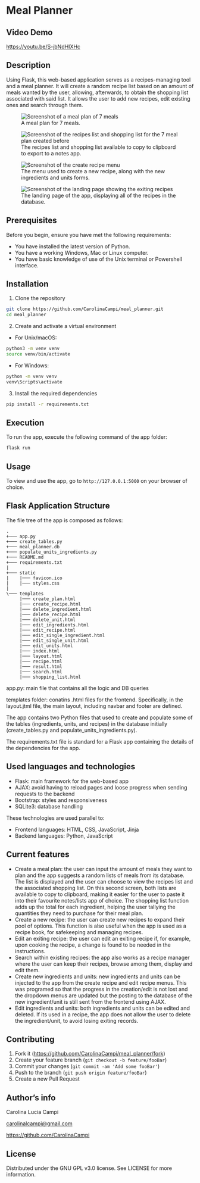 # Meal Planner

## Video Demo

https://youtu.be/S-jbNdHIXHc

## Description
Using Flask, this web-based application serves as a recipes-managing tool and a meal planner. It will create a random recipe list based on an amount of meals wanted by the user, allowing, afterwards, to obtain the shopping list associated with said list. It allows the user to add new recipes, edit existing ones and search through them.

<figure>
    <img src="./screenshots/screenshot_meal_plan.png" alt="Screenshot of a meal plan of 7 meals" max-width="700">
    <figcaption>A meal plan for 7 meals.</figcaption>
</figure>

<figure>
    <img src="./screenshots/screenshot_recipe_list_shopping_list.png" alt="Screenshot of the recipes list and shopping list for the 7 meal plan created before" max-width="700">
    <figcaption>The recipes list and shopping list available to copy to clipboard to export to a notes app.</figcaption>
</figure>

<figure>
    <img src="./screenshots/screenshot_create_recipe.png" alt="Screenshot of the create recipe menu" max-width="700">
    <figcaption>The menu used to create a new recipe, along with the new ingredients and units forms.</figcaption>
</figure>

<figure>
    <img src="./screenshots/screenshot_homepage.png" alt="Screenshot of the landing page showing the exiting recipes" max-width="700">
    <figcaption>The landing page of the app, displaying all of the recipes in the database.</figcaption>
</figure>



## Prerequisites
Before you begin, ensure you have met the following requirements:

- You have installed the latest version of Python.
- You have a working Windows, Mac or Linux computer.
- You have basic knowledge of use of the Unix terminal or Powershell interface.

## Installation 
1. Clone the repository
```bash
git clone https://github.com/CarolinaCampi/meal_planner.git
cd meal_planner
```
2. Create and activate a virtual environment
- For Unix/macOS:
```bash
python3 -m venv venv
source venv/bin/activate
```
- For Windows:
```bash
python -m venv venv
venv\Scripts\activate
```
3. Install the required dependencies
```bash
pip install -r requirements.txt
```

## Execution
To run the app, execute the following command of the app folder:
```bash
flask run
```

## Usage
To view and use the app, go to `http://127.0.0.1:5000` on your browser of choice.

## Flask Application Structure
The file tree of the app is composed as follows:
```
.
+─── app.py
+─── create_tables.py
+─── meal_planner.db
+─── populate_units_ingredients.py
+─── README.md
+─── requirements.txt
|           
+─── static
|    |─── favicon.ico
|    |─── styles.css
|       
\─── templates
     |─── create_plan.html
     |─── create_recipe.html
     |─── delete_ingredient.html
     |─── delete_recipe.html
     |─── delete_unit.html
     |─── edit_ingredients.html
     |─── edit_recipe.html
     |─── edit_single_ingredient.html
     |─── edit_single_unit.html
     |─── edit_units.html
     |─── index.html
     |─── layout.html
     |─── recipe.html
     |─── result.html
     |─── search.html
     |─── shopping_list.html
```
app.py: main file that contains all the logic and DB queries

templates folder: conatins .html files for the frontend. Specifically, in the layout.jtml file, the main layout, including navbar and footer are defined.

The app contains two Python files that used to create and populate some of the tables (ingredients, units, and recipes) in the database initially (create_tables.py and populate_units_ingredients.py).

The requirements.txt file is standard for a Flask app containing the details of the dependencies for the app.

## Used languages and technologies
- Flask: main framework for the web-based app
- AJAX: avoid having to reload pages and loose progress when sending requests to the backend
- Bootstrap: styles and responsiveness
- SQLite3: database handling

These technologies are used parallel to:
- Frontend languages: HTML, CSS, JavaScript, Jinja
- Backend languages: Python, JavaScript

## Current features
- Create a meal plan: the user can input the amount of meals they want to plan and the app suggests a random lists of meals from its database. The list is displayed and the user can choose to view the recipes list and the associated shopping list. On this second screen, both lists are available to copy to clipboard, making it easier for the user to paste it into their favourite notes/lists app of choice. The shopping list function adds up the total for each ingredient, helping the user tallying the quantities they need to purchase for their meal plan.
- Create a new recipe: the user can create new recipes to expand their pool of options. This function is also useful when the app is used as a recipe book, for safekeeping and managing recipes.
- Edit an exiting recipe: the user can edit an exiting recipe if, for example, upon cooking the recipe, a change is found to be needed in the instructions.
- Search within existing recipes: the app also works as a recipe manager where the user can keep their recipes, browse among them, display and edit them.
- Create new ingredients and units: new ingredients and units can be injected to the app from the create recipe and edit recipe menus. This was programed so that the progress in the creation/edit is not lost and the dropdown menus are updated but the posting to the database of the new ingredient/unit is still sent from the frontend using AJAX. 
- Edit ingredients and units: both ingredients and units can be edited and deleted. If its used in a recipe, the app does not allow the user to delete the ingredient/unit, to avoid losing exiting records.

## Contributing
1. Fork it (https://github.com/CarolinaCampi/meal_planner/fork)
2. Create your feature branch (`git checkout -b feature/fooBar`)
3. Commit your changes (`git commit -am 'Add some fooBar'`)
4. Push to the branch (`git push origin feature/fooBar`)
5. Create a new Pull Request

## Author’s info
Carolina Lucia Campi

carolinalcampi@gmail.com

https://github.com/CarolinaCampi

## License
Distributed under the GNU GPL v3.0 license. See LICENSE for more information.